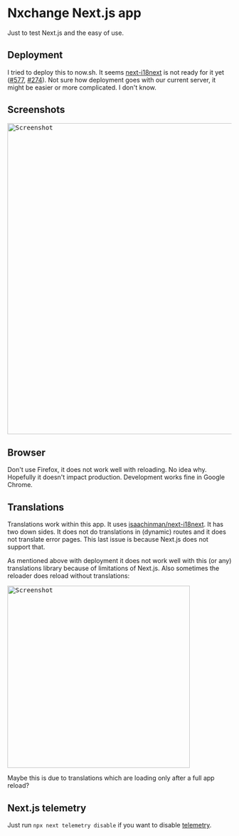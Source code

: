 # Nxchange Next.js app

Just to test Next.js and the easy of use.

## Deployment

I tried to deploy this to now.sh. It seems [next-i18next](https://github.com/isaachinman/next-i18next) is not ready for it yet ([#577](https://github.com/isaachinman/next-i18next/issues/577), [#274](https://github.com/isaachinman/next-i18next/issues/274)). Not sure how deployment goes with our current server, it might be easier or more complicated. I don't know.

## Screenshots

<kbd><img width="700px" alt="Screenshot" src="https://user-images.githubusercontent.com/1079135/81289175-3ba5b180-9066-11ea-9a1c-8717102407dd.png"></kbd>

## Browser

Don't use Firefox, it does not work well with reloading. No idea why. Hopefully it doesn't impact production. Development works fine in Google Chrome.

## Translations

Translations work within this app. It uses [isaachinman/next-i18next](https://github.com/isaachinman/next-i18next). It has two down sides. It does not do translations in (dynamic) routes and it does not translate error pages. This last issue is because Next.js does not support that.

As mentioned above with deployment it does not work well with this (or any) translations library because of limitations of Next.js. Also sometimes the reloader does reload without translations:

<kbd><img width="410px" alt="Screenshot" src="https://user-images.githubusercontent.com/1079135/81408392-729ac680-913d-11ea-9011-20c10198f2be.png"></kbd>

Maybe this is due to translations which are loading only after a full app reload?

## Next.js telemetry

Just run `npx next telemetry disable` if you want to disable [telemetry](https://nextjs.org/telemetry).
